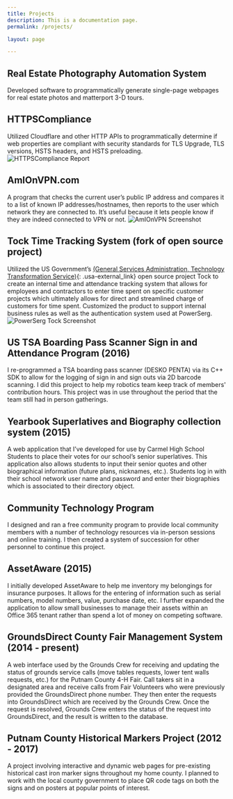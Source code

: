 ```yaml
---
title: Projects
description: This is a documentation page.
permalink: /projects/

layout: page

---
```


## Real Estate Photography Automation System
Developed software to programmatically generate single-page webpages for real estate
photos and matterport 3-D tours.

## HTTPSCompliance
Utilized Cloudflare and other HTTP APIs to programmatically determine if web properties are compliant with security standards for TLS Upgrade, TLS versions, 
HSTS headers, and HSTS preloading.
![HTTPSCompliance Report](https://01110000011100110111001001100111.com/sergiozygmunt-ip-assets/siteimages/https-sergiozygmunt-com.png)

## AmIOnVPN.com

A program that checks the current user’s public IP address and compares it to a list of known IP addresses/hostnames, then reports to the user which network they are connected to. It’s useful because it lets people know if they are indeed connected to VPN or not.
![AmIOnVPN Screenshot](https://01110000011100110111001001100111.com/sergiozygmunt-ip-assets/siteimages/amionvpn-screenshot.png)

## Tock Time Tracking System (fork of open source project) 
Utilized the US Government’s [(General Services Administration, Technology Transformation Service)](https://18f.gov){: .usa-external_link} open source project Tock to create an internal time and attendance tracking system that allows for employees and contractors to enter time spent on specific customer projects which ultimately allows for direct and streamlined charge of customers for time spent. Customized the product to support internal business rules as well as the authentication system used at PowerSerg.
![PowerSerg Tock Screenshot](https://01110000011100110111001001100111.com/sergiozygmunt-ip-assets/siteimages/tock-screenshot.png)


## US TSA Boarding Pass Scanner Sign in and Attendance Program (2016)

I re-programmed a TSA boarding pass scanner (DESKO PENTA) via its C++ SDK to allow for the logging of sign in and sign outs via 2D barcode scanning. I did this project to help my robotics team keep track of members' contribution hours. This project was in use throughout the period that the team still had in person gatherings.

## Yearbook Superlatives and Biography collection system (2015)
A web application that I’ve developed for use by Carmel High School Students to place their votes for our school’s senior superlatives. This application also allows students to input their senior quotes and other biographical information (future plans, nicknames, etc.). Students log in with their school network user name and password and enter their biographies which is associated to their directory object.

## Community Technology Program

I designed and ran a free community program to provide local community members with a number of technology resources via in-person sessions and online training. I then created a system of succession for other personnel to continue this project.

## AssetAware (2015)

I initially developed AssetAware to help me inventory my belongings for insurance purposes. It allows for the entering of information such as serial numbers, model numbers, value, purchase date, etc. I further expanded the application to allow small businesses to manage their assets within an Office 365 tenant rather than spend a lot of money on competing software.

## GroundsDirect County Fair Management System (2014 - present)
A web interface used by the Grounds Crew for receiving and updating the status of grounds service calls (move tables requests, lower tent walls requests, etc.) for the Putnam County 4-H Fair. Call takers sit in a designated area and receive calls from Fair Volunteers who were previously provided the GroundsDirect phone number. They then enter the requests into GroundsDirect which are received by the Grounds Crew. Once the request is resolved, Grounds Crew enters the status of the request into GroundsDirect, and the result is written to the database.

## Putnam County Historical Markers Project (2012 - 2017)
A project involving interactive and dynamic web pages for pre-existing historical cast iron marker signs throughout my home county. I planned to work with the local county government to place QR code tags on both the signs and on posters at popular points of interest.
